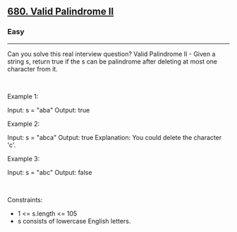 <h2><a href="https://leetcode.com/problems/valid-palindrome-ii/">680. Valid Palindrome II</a></h2><h3>Easy</h3><hr>Can you solve this real interview question? Valid Palindrome II - Given a string s, return true if the s can be palindrome after deleting at most one character from it.

 

Example 1:


Input: s = "aba"
Output: true


Example 2:


Input: s = "abca"
Output: true
Explanation: You could delete the character 'c'.


Example 3:


Input: s = "abc"
Output: false


 

Constraints:

 * 1 <= s.length <= 105
 * s consists of lowercase English letters.